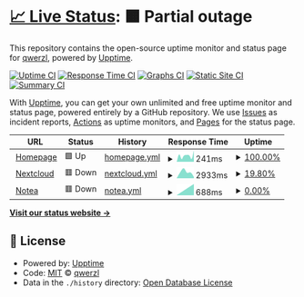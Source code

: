 # [📈 Live Status](https://stats.felt.blue): <!--live status--> **🟧 Partial outage**

This repository contains the open-source uptime monitor and status page for [qwerzl](https://stats.felt.blue), powered by [Upptime](https://github.com/upptime/upptime).

[![Uptime CI](https://github.com/qwerzl/upptime/workflows/Uptime%20CI/badge.svg)](https://github.com/qwerzl/upptime/actions?query=workflow%3A%22Uptime+CI%22)
[![Response Time CI](https://github.com/qwerzl/upptime/workflows/Response%20Time%20CI/badge.svg)](https://github.com/qwerzl/upptime/actions?query=workflow%3A%22Response+Time+CI%22)
[![Graphs CI](https://github.com/qwerzl/upptime/workflows/Graphs%20CI/badge.svg)](https://github.com/qwerzl/upptime/actions?query=workflow%3A%22Graphs+CI%22)
[![Static Site CI](https://github.com/qwerzl/upptime/workflows/Static%20Site%20CI/badge.svg)](https://github.com/qwerzl/upptime/actions?query=workflow%3A%22Static+Site+CI%22)
[![Summary CI](https://github.com/qwerzl/upptime/workflows/Summary%20CI/badge.svg)](https://github.com/qwerzl/upptime/actions?query=workflow%3A%22Summary+CI%22)

With [Upptime](https://upptime.js.org), you can get your own unlimited and free uptime monitor and status page, powered entirely by a GitHub repository. We use [Issues](https://github.com/qwerzl/upptime/issues) as incident reports, [Actions](https://github.com/qwerzl/upptime/actions) as uptime monitors, and [Pages](https://stats.felt.blue) for the status page.

<!--start: status pages-->
<!-- This summary is generated by Upptime (https://github.com/upptime/upptime) -->
<!-- Do not edit this manually, your changes will be overwritten -->
<!-- prettier-ignore -->
| URL | Status | History | Response Time | Uptime |
| --- | ------ | ------- | ------------- | ------ |
| <img alt="" src="https://favicons.githubusercontent.com/felt.blue" height="13"> [Homepage](https://felt.blue) | 🟩 Up | [homepage.yml](https://github.com/qwerzl/upptime/commits/HEAD/history/homepage.yml) | <details><summary><img alt="Response time graph" src="./graphs/homepage/response-time-week.png" height="20"> 241ms</summary><br><a href="https://stats.felt.blue/history/homepage"><img alt="Response time 247" src="https://img.shields.io/endpoint?url=https%3A%2F%2Fraw.githubusercontent.com%2Fqwerzl%2Fupptime%2FHEAD%2Fapi%2Fhomepage%2Fresponse-time.json"></a><br><a href="https://stats.felt.blue/history/homepage"><img alt="24-hour response time 294" src="https://img.shields.io/endpoint?url=https%3A%2F%2Fraw.githubusercontent.com%2Fqwerzl%2Fupptime%2FHEAD%2Fapi%2Fhomepage%2Fresponse-time-day.json"></a><br><a href="https://stats.felt.blue/history/homepage"><img alt="7-day response time 241" src="https://img.shields.io/endpoint?url=https%3A%2F%2Fraw.githubusercontent.com%2Fqwerzl%2Fupptime%2FHEAD%2Fapi%2Fhomepage%2Fresponse-time-week.json"></a><br><a href="https://stats.felt.blue/history/homepage"><img alt="30-day response time 248" src="https://img.shields.io/endpoint?url=https%3A%2F%2Fraw.githubusercontent.com%2Fqwerzl%2Fupptime%2FHEAD%2Fapi%2Fhomepage%2Fresponse-time-month.json"></a><br><a href="https://stats.felt.blue/history/homepage"><img alt="1-year response time 247" src="https://img.shields.io/endpoint?url=https%3A%2F%2Fraw.githubusercontent.com%2Fqwerzl%2Fupptime%2FHEAD%2Fapi%2Fhomepage%2Fresponse-time-year.json"></a></details> | <details><summary><a href="https://stats.felt.blue/history/homepage">100.00%</a></summary><a href="https://stats.felt.blue/history/homepage"><img alt="All-time uptime 99.99%" src="https://img.shields.io/endpoint?url=https%3A%2F%2Fraw.githubusercontent.com%2Fqwerzl%2Fupptime%2FHEAD%2Fapi%2Fhomepage%2Fuptime.json"></a><br><a href="https://stats.felt.blue/history/homepage"><img alt="24-hour uptime 100.00%" src="https://img.shields.io/endpoint?url=https%3A%2F%2Fraw.githubusercontent.com%2Fqwerzl%2Fupptime%2FHEAD%2Fapi%2Fhomepage%2Fuptime-day.json"></a><br><a href="https://stats.felt.blue/history/homepage"><img alt="7-day uptime 100.00%" src="https://img.shields.io/endpoint?url=https%3A%2F%2Fraw.githubusercontent.com%2Fqwerzl%2Fupptime%2FHEAD%2Fapi%2Fhomepage%2Fuptime-week.json"></a><br><a href="https://stats.felt.blue/history/homepage"><img alt="30-day uptime 100.00%" src="https://img.shields.io/endpoint?url=https%3A%2F%2Fraw.githubusercontent.com%2Fqwerzl%2Fupptime%2FHEAD%2Fapi%2Fhomepage%2Fuptime-month.json"></a><br><a href="https://stats.felt.blue/history/homepage"><img alt="1-year uptime 99.99%" src="https://img.shields.io/endpoint?url=https%3A%2F%2Fraw.githubusercontent.com%2Fqwerzl%2Fupptime%2FHEAD%2Fapi%2Fhomepage%2Fuptime-year.json"></a></details>
| <img alt="" src="https://favicons.githubusercontent.com/nc.felt.blue" height="13"> [Nextcloud](https://nc.felt.blue) | 🟥 Down | [nextcloud.yml](https://github.com/qwerzl/upptime/commits/HEAD/history/nextcloud.yml) | <details><summary><img alt="Response time graph" src="./graphs/nextcloud/response-time-week.png" height="20"> 2933ms</summary><br><a href="https://stats.felt.blue/history/nextcloud"><img alt="Response time 2432" src="https://img.shields.io/endpoint?url=https%3A%2F%2Fraw.githubusercontent.com%2Fqwerzl%2Fupptime%2FHEAD%2Fapi%2Fnextcloud%2Fresponse-time.json"></a><br><a href="https://stats.felt.blue/history/nextcloud"><img alt="24-hour response time 0" src="https://img.shields.io/endpoint?url=https%3A%2F%2Fraw.githubusercontent.com%2Fqwerzl%2Fupptime%2FHEAD%2Fapi%2Fnextcloud%2Fresponse-time-day.json"></a><br><a href="https://stats.felt.blue/history/nextcloud"><img alt="7-day response time 2933" src="https://img.shields.io/endpoint?url=https%3A%2F%2Fraw.githubusercontent.com%2Fqwerzl%2Fupptime%2FHEAD%2Fapi%2Fnextcloud%2Fresponse-time-week.json"></a><br><a href="https://stats.felt.blue/history/nextcloud"><img alt="30-day response time 2868" src="https://img.shields.io/endpoint?url=https%3A%2F%2Fraw.githubusercontent.com%2Fqwerzl%2Fupptime%2FHEAD%2Fapi%2Fnextcloud%2Fresponse-time-month.json"></a><br><a href="https://stats.felt.blue/history/nextcloud"><img alt="1-year response time 2432" src="https://img.shields.io/endpoint?url=https%3A%2F%2Fraw.githubusercontent.com%2Fqwerzl%2Fupptime%2FHEAD%2Fapi%2Fnextcloud%2Fresponse-time-year.json"></a></details> | <details><summary><a href="https://stats.felt.blue/history/nextcloud">19.80%</a></summary><a href="https://stats.felt.blue/history/nextcloud"><img alt="All-time uptime 65.49%" src="https://img.shields.io/endpoint?url=https%3A%2F%2Fraw.githubusercontent.com%2Fqwerzl%2Fupptime%2FHEAD%2Fapi%2Fnextcloud%2Fuptime.json"></a><br><a href="https://stats.felt.blue/history/nextcloud"><img alt="24-hour uptime 0.00%" src="https://img.shields.io/endpoint?url=https%3A%2F%2Fraw.githubusercontent.com%2Fqwerzl%2Fupptime%2FHEAD%2Fapi%2Fnextcloud%2Fuptime-day.json"></a><br><a href="https://stats.felt.blue/history/nextcloud"><img alt="7-day uptime 19.80%" src="https://img.shields.io/endpoint?url=https%3A%2F%2Fraw.githubusercontent.com%2Fqwerzl%2Fupptime%2FHEAD%2Fapi%2Fnextcloud%2Fuptime-week.json"></a><br><a href="https://stats.felt.blue/history/nextcloud"><img alt="30-day uptime 44.01%" src="https://img.shields.io/endpoint?url=https%3A%2F%2Fraw.githubusercontent.com%2Fqwerzl%2Fupptime%2FHEAD%2Fapi%2Fnextcloud%2Fuptime-month.json"></a><br><a href="https://stats.felt.blue/history/nextcloud"><img alt="1-year uptime 65.49%" src="https://img.shields.io/endpoint?url=https%3A%2F%2Fraw.githubusercontent.com%2Fqwerzl%2Fupptime%2FHEAD%2Fapi%2Fnextcloud%2Fuptime-year.json"></a></details>
| <img alt="" src="https://favicons.githubusercontent.com/notes.felt.blue" height="13"> [Notea](https://notes.felt.blue) | 🟥 Down | [notea.yml](https://github.com/qwerzl/upptime/commits/HEAD/history/notea.yml) | <details><summary><img alt="Response time graph" src="./graphs/notea/response-time-week.png" height="20"> 688ms</summary><br><a href="https://stats.felt.blue/history/notea"><img alt="Response time 805" src="https://img.shields.io/endpoint?url=https%3A%2F%2Fraw.githubusercontent.com%2Fqwerzl%2Fupptime%2FHEAD%2Fapi%2Fnotea%2Fresponse-time.json"></a><br><a href="https://stats.felt.blue/history/notea"><img alt="24-hour response time 0" src="https://img.shields.io/endpoint?url=https%3A%2F%2Fraw.githubusercontent.com%2Fqwerzl%2Fupptime%2FHEAD%2Fapi%2Fnotea%2Fresponse-time-day.json"></a><br><a href="https://stats.felt.blue/history/notea"><img alt="7-day response time 688" src="https://img.shields.io/endpoint?url=https%3A%2F%2Fraw.githubusercontent.com%2Fqwerzl%2Fupptime%2FHEAD%2Fapi%2Fnotea%2Fresponse-time-week.json"></a><br><a href="https://stats.felt.blue/history/notea"><img alt="30-day response time 672" src="https://img.shields.io/endpoint?url=https%3A%2F%2Fraw.githubusercontent.com%2Fqwerzl%2Fupptime%2FHEAD%2Fapi%2Fnotea%2Fresponse-time-month.json"></a><br><a href="https://stats.felt.blue/history/notea"><img alt="1-year response time 805" src="https://img.shields.io/endpoint?url=https%3A%2F%2Fraw.githubusercontent.com%2Fqwerzl%2Fupptime%2FHEAD%2Fapi%2Fnotea%2Fresponse-time-year.json"></a></details> | <details><summary><a href="https://stats.felt.blue/history/notea">0.00%</a></summary><a href="https://stats.felt.blue/history/notea"><img alt="All-time uptime 11.67%" src="https://img.shields.io/endpoint?url=https%3A%2F%2Fraw.githubusercontent.com%2Fqwerzl%2Fupptime%2FHEAD%2Fapi%2Fnotea%2Fuptime.json"></a><br><a href="https://stats.felt.blue/history/notea"><img alt="24-hour uptime 0.00%" src="https://img.shields.io/endpoint?url=https%3A%2F%2Fraw.githubusercontent.com%2Fqwerzl%2Fupptime%2FHEAD%2Fapi%2Fnotea%2Fuptime-day.json"></a><br><a href="https://stats.felt.blue/history/notea"><img alt="7-day uptime 0.00%" src="https://img.shields.io/endpoint?url=https%3A%2F%2Fraw.githubusercontent.com%2Fqwerzl%2Fupptime%2FHEAD%2Fapi%2Fnotea%2Fuptime-week.json"></a><br><a href="https://stats.felt.blue/history/notea"><img alt="30-day uptime 1.38%" src="https://img.shields.io/endpoint?url=https%3A%2F%2Fraw.githubusercontent.com%2Fqwerzl%2Fupptime%2FHEAD%2Fapi%2Fnotea%2Fuptime-month.json"></a><br><a href="https://stats.felt.blue/history/notea"><img alt="1-year uptime 11.67%" src="https://img.shields.io/endpoint?url=https%3A%2F%2Fraw.githubusercontent.com%2Fqwerzl%2Fupptime%2FHEAD%2Fapi%2Fnotea%2Fuptime-year.json"></a></details>

<!--end: status pages-->

[**Visit our status website →**](https://stats.felt.blue)

## 📄 License

- Powered by: [Upptime](https://github.com/upptime/upptime)
- Code: [MIT](./LICENSE) © [qwerzl](https://stats.felt.blue)
- Data in the `./history` directory: [Open Database License](https://opendatacommons.org/licenses/odbl/1-0/)
